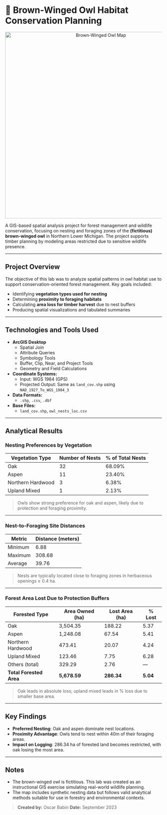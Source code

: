 # 🦉 Brown-Winged Owl Habitat Conservation Planning

<p align="center">
  <img src="./brown_owl_map.jpg" alt="Brown-Winged Owl Map" width="600"/>
</p>

A GIS-based spatial analysis project for forest management and wildlife conservation, focusing on nesting and foraging zones of the **(fictitious) brown-winged owl** in Northern Lower Michigan. The project supports timber planning by modeling areas restricted due to sensitive wildlife presence.

---

## Project Overview

The objective of this lab was to analyze spatial patterns in owl habitat use to support conservation-oriented forest management. Key goals included:

- Identifying **vegetation types used for nesting**
- Determining **proximity to foraging habitats**
- Calculating **area loss for timber harvest** due to nest buffers
- Producing spatial visualizations and tabulated summaries

---

## Technologies and Tools Used

- **ArcGIS Desktop**  
  - Spatial Join  
  - Attribute Queries  
  - Symbology Tools  
  - Buffer, Clip, Near, and Project Tools  
  - Geometry and Field Calculations  
- **Coordinate Systems:**
  - Input: WGS 1984 (GPS)
  - Projected Output: Same as `land_cov.shp` using `NAD_1927_To_WGS_1984_3`
- **Data Formats:**
  - `.shp`, `.csv`, `.dbf`
- **Base Files:**
  - `land_cov.shp`, `owl_nests_loc.csv`

---

## Analytical Results

### Nesting Preferences by Vegetation

| Vegetation Type    | Number of Nests | % of Total Nests |
|--------------------|------------------|------------------|
| Oak                | 32               | 68.09%           |
| Aspen              | 11               | 23.40%           |
| Northern Hardwood  | 3                | 6.38%            |
| Upland Mixed       | 1                | 2.13%            |

> Owls show strong preference for oak and aspen, likely due to protection and foraging proximity.

---

### Nest-to-Foraging Site Distances

| Metric   | Distance (meters) |
|----------|-------------------|
| Minimum  | 6.88              |
| Maximum  | 308.68            |
| Average  | 39.76             |

> Nests are typically located close to foraging zones in herbaceous openings ≥ 0.4 ha.

---

### Forest Area Lost Due to Protection Buffers

| Forested Type         | Area Owned (ha) | Lost Area (ha) | % Lost |
|------------------------|-----------------|----------------|--------|
| Oak                    | 3,504.35        | 188.22         | 5.37   |
| Aspen                  | 1,248.08        | 67.54          | 5.41   |
| Northern Hardwood      | 473.41          | 20.07          | 4.24   |
| Upland Mixed           | 123.46          | 7.75           | 6.28   |
| Others (total)         | 329.29          | 2.76           | —      |
| **Total Forested Area**| **5,678.59**    | **286.34**     | **5.04** |

> Oak leads in absolute loss; upland mixed leads in % loss due to smaller base area.

---

## Key Findings

- **Preferred Nesting**: Oak and aspen dominate nest locations.
- **Proximity Advantage**: Owls tend to nest within 40m of their foraging areas.
- **Impact on Logging**: 286.34 ha of forested land becomes restricted, with oak losing the most area.

---

## Notes

- The brown-winged owl is fictitious. This lab was created as an instructional GIS exercise simulating real-world wildlife planning.
- The map includes synthetic nesting data but follows valid analytical methods suitable for use in forestry and environmental contexts.

> **Created by:** Oscar Babin
> **Date:** September 2023
